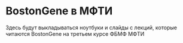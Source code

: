 # BostonGene в МФТИ

Здесь будут выкладываться ноутбуки и слайды с лекций, которые читаются BostonGene на третьем курсе ФБМФ МФТИ
